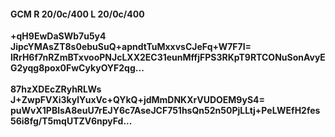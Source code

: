 #### GCM R 20/0c/400 L 20/0c/400
**+qH9EwDaSWb7u5y4**<br/>**JipcYMAsZT8s0ebuSuQ+apndtTuMxxvsCJeFq+W7F7I=**<br/>**lRrH6f7nRZmBTxvooPNJcLXX2EC31eunMffjFPS3RKpT9RTCONuSonAvyEG2yqg8pox0FwCykyOYF2qg...**<br/><br/>
**87hzXDEcZRyhRLWs**<br/>**J+ZwpFVXi3kylYuxVc+QYkQ+jdMmDNKXrVUDOEM9yS4=**<br/>**puWvX1PBlsA8euU7rEJY6c7AseJCF751hsQn52n50PjLLtj+PeLWEfH2fes56i8fg/T5mqUTZV6npyFd...**